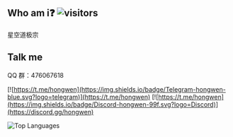 
## Who am i❓ ![visitors](https://visitor-badge.laobi.icu/badge?page_id=hongwen.hongwen)

星空道极宗

## Talk me 

QQ 群：476067618

[![https://t.me/hongwen](https://img.shields.io/badge/Telegram-hongwen-blue.svg?logo=telegram)](https://t.me/hongwen) 
[![https://t.me/hongwen](https://img.shields.io/badge/Discord-hongwen-99f.svg?logo=Discord)](https://discord.gg/hongwen)

![Top Languages](https://github-readme-stats.vercel.app/api/top-langs/?username=hongwen1993&layout=compact)

